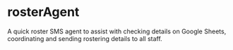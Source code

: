 # rosterAgent
A quick roster SMS agent to assist with checking details on Google Sheets, coordinating and sending rostering details to all staff.
